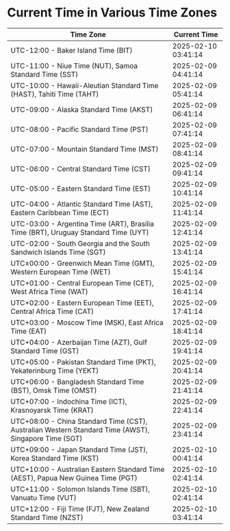 # Current Time in Various Time Zones

| Time Zone | Current Time |
|-----------|--------------|
| UTC-12:00 - Baker Island Time (BIT) | 2025-02-10 03:41:14 |
| UTC-11:00 - Niue Time (NUT), Samoa Standard Time (SST) | 2025-02-09 04:41:14 |
| UTC-10:00 - Hawaii-Aleutian Standard Time (HAST), Tahiti Time (TAHT) | 2025-02-09 05:41:14 |
| UTC-09:00 - Alaska Standard Time (AKST) | 2025-02-09 06:41:14 |
| UTC-08:00 - Pacific Standard Time (PST) | 2025-02-09 07:41:14 |
| UTC-07:00 - Mountain Standard Time (MST) | 2025-02-09 08:41:14 |
| UTC-06:00 - Central Standard Time (CST) | 2025-02-09 09:41:14 |
| UTC-05:00 - Eastern Standard Time (EST) | 2025-02-09 10:41:14 |
| UTC-04:00 - Atlantic Standard Time (AST), Eastern Caribbean Time (ECT) | 2025-02-09 11:41:14 |
| UTC-03:00 - Argentina Time (ART), Brasília Time (BRT), Uruguay Standard Time (UYT) | 2025-02-09 12:41:14 |
| UTC-02:00 - South Georgia and the South Sandwich Islands Time (SGT) | 2025-02-09 13:41:14 |
| UTC±00:00 - Greenwich Mean Time (GMT), Western European Time (WET) | 2025-02-09 15:41:14 |
| UTC+01:00 - Central European Time (CET), West Africa Time (WAT) | 2025-02-09 16:41:14 |
| UTC+02:00 - Eastern European Time (EET), Central Africa Time (CAT) | 2025-02-09 17:41:14 |
| UTC+03:00 - Moscow Time (MSK), East Africa Time (EAT) | 2025-02-09 18:41:14 |
| UTC+04:00 - Azerbaijan Time (AZT), Gulf Standard Time (GST) | 2025-02-09 19:41:14 |
| UTC+05:00 - Pakistan Standard Time (PKT), Yekaterinburg Time (YEKT) | 2025-02-09 20:41:14 |
| UTC+06:00 - Bangladesh Standard Time (BST), Omsk Time (OMST) | 2025-02-09 21:41:14 |
| UTC+07:00 - Indochina Time (ICT), Krasnoyarsk Time (KRAT) | 2025-02-09 22:41:14 |
| UTC+08:00 - China Standard Time (CST), Australian Western Standard Time (AWST), Singapore Time (SGT) | 2025-02-09 23:41:14 |
| UTC+09:00 - Japan Standard Time (JST), Korea Standard Time (KST) | 2025-02-10 00:41:14 |
| UTC+10:00 - Australian Eastern Standard Time (AEST), Papua New Guinea Time (PGT) | 2025-02-10 02:41:14 |
| UTC+11:00 - Solomon Islands Time (SBT), Vanuatu Time (VUT) | 2025-02-10 02:41:14 |
| UTC+12:00 - Fiji Time (FJT), New Zealand Standard Time (NZST) | 2025-02-10 03:41:14 |
